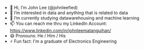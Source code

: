 - 👋 Hi, I’m John Lee (@johnleefied)
- 👀 I’m interested in data and anything that is related to data
- 🌱 I’m currently studying datawarehousing and machine learning
- 📫 You can reach me thru my LinkedIn Account: https://www.linkedin.com/in/johnleematanguihan/
- 😄 Pronouns: He / Him / His
- ⚡ Fun fact: I'm a graduate of Electronics Engineering

<!---
johnleefied/johnleefied is a ✨ special ✨ repository because its `README.md` (this file) appears on your GitHub profile.
You can click the Preview link to take a look at your changes.
--->
